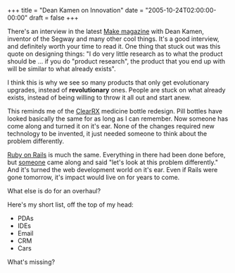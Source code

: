 +++
title = "Dean Kamen on Innovation"
date = "2005-10-24T02:00:00-00:00"
draft = false
+++

There's an interview in the latest [Make
magazine](http://www.makezine.com/) with Dean Kamen, inventor of the
Segway and many other cool things. It's a good interview, and definitely
worth your time to read it. One thing that stuck out was this quote on
designing things: "I do very little research as to what the product
should be ... if you do "product research", the product that you end up
with will be similar to what already exists".

I think this is why we see so many products that only get evolutionary
upgrades, instead of **revolutionary** ones. People are stuck on what
already exists, instead of being willing to throw it all out and start
anew.

This reminds me of the
[ClearRX](http://www.medgadget.com/archives/2005/04/clearrx_pill_bo.html)
medicine bottle redesign. Pill bottles have looked basically the same
for as long as I can remember. Now someone has come along and turned it
on it's ear. None of the changes required new technology to be invented,
it just needed someone to think about the problem differently.

[Ruby on Rails](http://www.rubyonrails.com) is much the same. Everything
in there had been done before, but
[someone](http://www.loudthinking.com) came along and said "let's look
at this problem differently." And it's turned the web development world
on it's ear. Even if Rails were gone tomorrow, it's impact would live on
for years to come.

What else is do for an overhaul?

Here's my short list, off the top of my head:

-   PDAs
-   IDEs
-   Email
-   CRM
-   Cars

What's missing?

